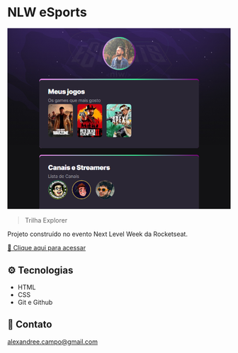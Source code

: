 # NLW eSports

![preview](./.github/preview.png)

>Trilha Explorer

Projeto construído no evento Next Level Week da Rocketseat.

[🔗 Clique aqui para acessar](https://alexandre-enzo-campo.github.io/nlw-esports-explorer/)

## ⚙️ Tecnologias

- HTML
- CSS
- Git e Github

## 📧 Contato

alexandree.campo@gmail.com